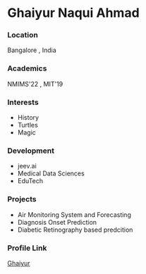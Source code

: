 # Ghaiyur Naqui Ahmad

### Location

Bangalore , India

### Academics

NMIMS'22 , MIT'19
### Interests

- History
- Turtles
- Magic 

### Development

- jeev.ai
- Medical Data Sciences
- EduTech

### Projects

- Air Monitoring System and Forecasting
- Diagnosis Onset Prediction
- Diabetic Retinography based predcition 

### Profile Link

[Ghaiyur](https://github.com/Ghaiyur)